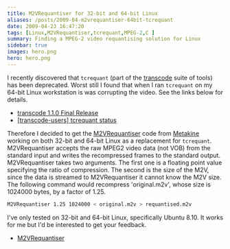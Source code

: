 ```yaml
---
title: M2VRequantiser for 32-bit and 64-bit Linux
aliases: /posts/2009-04-m2vrequantiser-64bit-tcrequant
date: 2009-04-23 16:47:20
tags: [Linux,M2VRequantiser,tcrequant,MPEG-2,C ]
summary: Finding a MPEG-2 video requantising solution for Linux
sidebar: true
images: hero.png
hero: hero.png
---
```


I recently discovered that `tcrequant` (part of the
[transcode](http://http://www.transcoding.org/) suite of tools) has been
deprecated. Worst still I found that when I ran `tcrequant` on my 64-bit Linux
workstation is was corrupting the video. See the links below for details.

  * [transcode 1.1.0 Final Release](http://tcforge.berlios.de/archives/2009/01/18/transcode_1_1_0_final_release/index.html)
  * [[transcode-users] tcrequant status](http://www.mail-archive.com/transcode-users@exit1.org/msg01773.html)

Therefore I decided to get the [M2VRequantiser](http://www.metakine.com/products/dvdremaster/developers.html)
code  from [Metakine](http://www.metakine.com/) working on both 32-bit and 64-bit
Linux as a replacement for `tcrequant`. M2VRequantiser accepts the raw MPEG2 video
data (not VOB) from the standard input and writes the recompressed frames to
the standard output. M2VRequantiser takes two arguments. The first one is a
floating point value specifying the ratio of compression. The second is the
size of the M2V, since the data is streamed to M2VRequantiser it cannot know
the M2V size. The following command would recompress 'original.m2v', whose
size is 1024000 bytes, by a factor of 1.25.

```bash
M2VRequantiser 1.25 1024000 < original.m2v > requantised.m2v
```

I've only tested on 32-bit and 64-bit Linux, specifically Ubuntu 8.10. It works
for me but I'd be interested to get your feedback.

  * [M2VRequantiser](https://code.launchpad.net/~flexiondotorg/m2vrequantiser/trunk)

